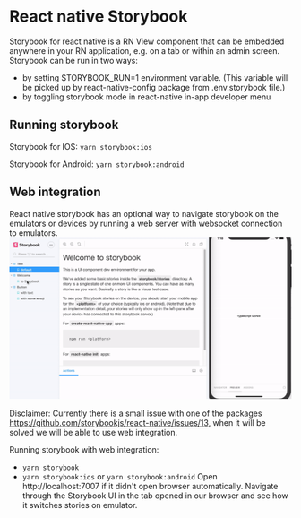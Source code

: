 # React native Storybook

Storybook for react native is a RN View component that can be embedded anywhere in your RN
application, e.g. on a tab or within an admin screen. Storybook can be run in two ways:

 - by setting STORYBOOK_RUN=1
environment variable. (This variable will be picked up by react-native-config package from
.env.storybook file.)
- by toggling storybook mode in react-native in-app developer menu

## Running storybook

Storybook for IOS: `yarn storybook:ios`

Storybook for Android: `yarn storybook:android`

## Web integration

React native storybook has an optional way to navigate storybook on the emulators or devices by
running a web server with websocket connection to emulators.
![React native storybook server](./assets/web-integration-demo.gif)

Disclaimer: Currently there is a small issue with one of the packages
https://github.com/storybookjs/react-native/issues/13, when it will be solved we will be able to use
web integration.

Running storybook with web integration:

- `yarn storybook`
- `yarn storybook:ios` or `yarn storybook:android` Open http://localhost:7007 if it didn't open
  browser automatically. Navigate through the Storybook UI in the tab opened in our browser and see
  how it switches stories on emulator.
